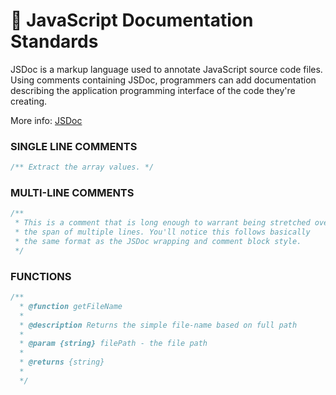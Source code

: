 # 🔰 JavaScript Documentation Standards
JSDoc is a markup language used to annotate JavaScript source code files. Using comments containing JSDoc, programmers can add documentation describing the application programming interface of the code they're creating.

More info: [JSDoc](https://jsdoc.app/)

### SINGLE LINE COMMENTS
```js
/** Extract the array values. */
```

### MULTI-LINE COMMENTS
```js
/**
 * This is a comment that is long enough to warrant being stretched over
 * the span of multiple lines. You'll notice this follows basically
 * the same format as the JSDoc wrapping and comment block style.
 */
```

### FUNCTIONS
```js
/**
  * @function getFileName
  *
  * @description Returns the simple file-name based on full path
  *
  * @param {string} filePath - the file path
  *
  * @returns {string}
  *
  */
```
